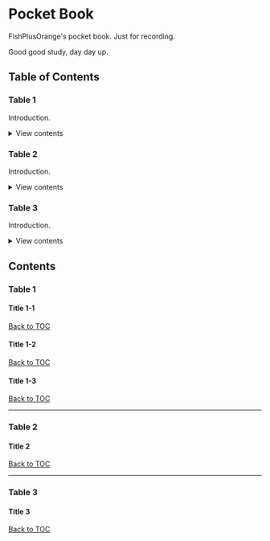 # Pocket Book

FishPlusOrange's pocket book. Just for recording.

Good good study, day day up.

## Table of Contents

### Table 1

Introduction.

<details>

<summary>View contents</summary>

- [Title 1-1](#title-1-1)
- [Title 1-2](#title-1-2)
- [Title 1-3](#title-1-3)

</details>

### Table 2

Introduction.

<details>

<summary>View contents</summary>

- [Title 2](#title-2)

</details>

### Table 3

Introduction.

<details>

<summary>View contents</summary>

- [Title 3](#title-3)

</details>

## Contents

### Table 1

#### Title 1-1

[Back to TOC](#table-of-contents)

#### Title 1-2

[Back to TOC](#table-of-contents)

#### Title 1-3

[Back to TOC](#table-of-contents)

---

### Table 2

#### Title 2

[Back to TOC](#table-of-contents)

---

### Table 3

#### Title 3

[Back to TOC](#table-of-contents)

